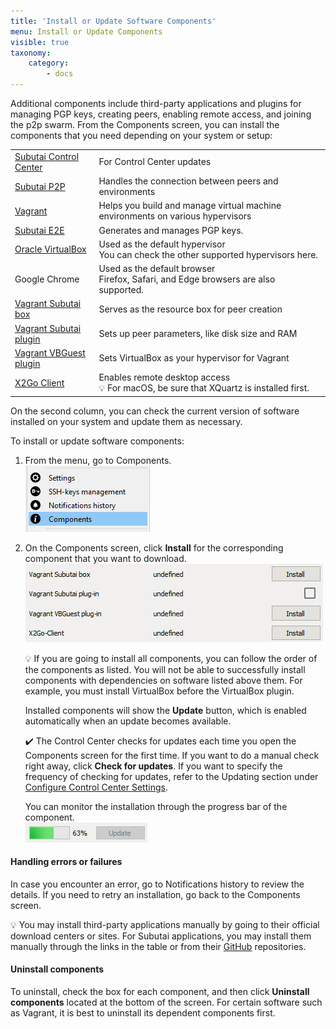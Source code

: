 ```yaml
---
title: 'Install or Update Software Components'
menu: Install or Update Components
visible: true
taxonomy:
    category:
        - docs
---
```


Additional components include third-party applications and plugins for managing PGP keys, creating peers, enabling remote access, and joining the p2p swarm. From the Components screen, you can install the components that you need depending on your system or setup:

<table>
 <tr>
   <td> <a href="https://subutai.io/getting-started.html#Control-Center">Subutai Control Center</a>
   </td>
   <td> For Control Center updates
   </td>
 </tr>
 <tr>
   <td> <a href="https://subutai.io/getting-started.html#P2P">Subutai P2P</a> 
   </td>
   <td> Handles  the connection between peers and environments
   </td>
 </tr>
 <tr>
   <td> <a href="https://www.vagrantup.com/intro/index.html">Vagrant</a> 
   </td>
   <td> Helps you build and manage virtual machine environments on various hypervisors
   </td>
 </tr>
 <tr>
   <td> <a href="../e2e-plugin">Subutai E2E</a> 
   </td>
   <td> Generates and manages PGP keys.<br>
   </td>
 </tr>
 <tr>
   <td> <a href="https://www.virtualbox.org/wiki/VirtualBox ">Oracle VirtualBox</a> 
   </td>
   <td> Used as the default hypervisor <br>
You can check the other supported hypervisors here.
   </td>
 </tr>
 <tr>
   <td> Google Chrome
   </td>
   <td> Used as the default browser <br>
Firefox, Safari, and Edge browsers are also supported.
   </td>
 </tr>
 <tr>
   <td> <a href="https://app.vagrantup.com/subutai/boxes/stretch">Vagrant Subutai box</a>
   </td>
   <td> Serves as the resource box for peer creation
   </td>
 </tr>
 <tr>
   <td> <a href="https://github.com/subutai-io/vagrant">Vagrant Subutai plugin</a>
   </td>
   <td> Sets up peer parameters, like disk size and RAM
   </td>
 </tr>
 <tr>
   <td> <a href="https://www.vagrantup.com/docs/virtualbox/">Vagrant VBGuest plugin</a>
   </td>
   <td> Sets VirtualBox as your hypervisor for Vagrant
   </td>
 </tr>
 <tr>
   <td> <a href="https://wiki.x2go.org/doku.php/doc:usage:x2goclient/">X2Go Client</a>
   </td>
   <td> Enables remote desktop access <br>
    💡 For macOS, be sure that XQuartz is installed first.
   </td>
 </tr>
 </table>

On the second column, you can check the current version of software installed on your system and update them as necessary.

To install or update software components: 
1. From the menu, go to Components.   
![Components menu](cc-about.png) 
2. On the Components screen, click **Install** for the corresponding component that you want to download.   
![CC Install](cc-install.png)

   💡 If you are going to install all components, you can follow the order of the components as listed. You will not be able to successfully install components with dependencies on software listed above them. For example, you must install VirtualBox before the VirtualBox plugin. 

   Installed components will show the **Update** button, which is enabled automatically when an update becomes available.   

   ✔️ The Control Center checks for updates each time you open the Components screen for the first time. If you want to do a manual check right away, click **Check for updates**. If you want to specify the frequency of checking for updates, refer to the Updating section under [Configure Control Center Settings](../../control-center/configure-settings).

   You can monitor the installation through the progress bar of the component.    
   ![Progress bar](cc-progress.png)

#### Handling errors or failures
In case you encounter an error, go to Notifications history to review the details. If you need to retry an installation, go back to the Components screen.   

💡 You may install third-party applications manually by going to their official download centers or sites. For Subutai applications, you may install them manually through the links in the table or from their [GitHub](https://github.com/subutai-io) repositories.
 
#### Uninstall components
To uninstall, check the box for each component, and then click **Uninstall components** located at the bottom of the screen. For certain software such as Vagrant, it is best to uninstall its dependent components first.

